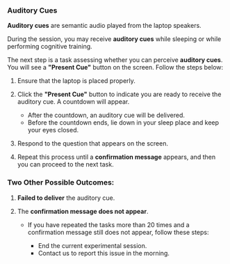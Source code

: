 ### Auditory Cues

**Auditory cues** are semantic audio played from the laptop speakers.

During the session, you may receive **auditory cues** while sleeping or while performing cognitive training.

The next step is a task assessing whether you can perceive **auditory cues**. You will see a **"Present Cue"** button on the screen. Follow the steps below:

1. Ensure that the laptop is placed properly.

2. Click the **"Present Cue"** button to indicate you are ready to receive the auditory cue. A countdown will appear.

    - After the countdown, an auditory cue will be delivered.
    - Before the countdown ends, lie down in your sleep place and keep your eyes closed.

3. Respond to the question that appears on the screen.

4. Repeat this process until a **confirmation message** appears, and then you can proceed to the next task.

### Two Other Possible Outcomes:

1. **Failed to deliver** the auditory cue.

2. The **confirmation message does not appear**.

     - If you have repeated the tasks more than 20 times and a confirmation message still does not appear, follow these steps:

         - End the current experimental session.
         - Contact us to report this issue in the morning.
